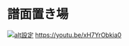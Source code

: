 # 譜面置き場
[![alt設定](http://img.youtube.com/vi/xH7YrObkia0/0.jpg)](https://www.youtube.com/watch?v=xH7YrObkia0)
https://youtu.be/xH7YrObkia0

